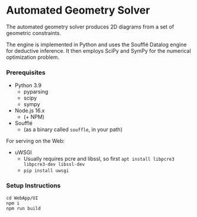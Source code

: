 # Automated Geometry Solver

The automated geometry solver produces 2D diagrams from a set of geometric constraints.

The engine is implemented in Python and uses the Soufflé Datalog engine for deductive
inference. It then employs SciPy and SymPy for the numerical optimization problem.

### Prerequisites

 * Python 3.9
   * pyparsing
   * scipy
   * sympy
 * Node.js 16.x
   * (+ NPM)
 * Soufflé
   * (as a binary called `souffle`, in your path)

For serving on the Web:
 * uWSGI
   * Usually requires pcre and libssl, so first `apt install libpcre3 libpcre3-dev libssl-dev`
   * `pip install uwsgi`

### Setup Instructions

```
cd WebApp/UI
npm i
npm run build
```
